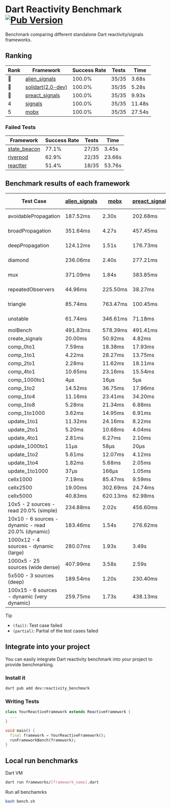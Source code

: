 # Dart Reactivity Benchmark [![Pub Version](https://img.shields.io/pub/v/reactivity_benchmark)](https://pub.dev/packages/reactivity_benchmark)

Benchmark comparing different standalone Dart reactivity/signals frameworks.

## Ranking

<!-- ranking start -->
| Rank | Framework | Success Rate | Tests | Time |
|------|-----------|--------------|-------|------|
| 🥇 | [alien_signals](https://github.com/medz/alien-signals-dart) | 100.0% | 35/35 | 3.68s |
| 🥈 | [solidart(2.0-dev)](https://github.com/nank1ro/solidart/tree/dev) | 100.0% | 35/35 | 5.28s |
| 🥉 | [preact_signals](https://pub.dev/packages/preact_signals) | 100.0% | 35/35 | 9.93s |
| 4 | [signals](https://github.com/rodydavis/signals.dart) | 100.0% | 35/35 | 11.48s |
| 5 | [mobx](https://github.com/mobxjs/mobx.dart) | 100.0% | 35/35 | 27.54s |

<!-- ranking end -->

### **Failed Tests**

<!-- fail start -->
| Framework | Success Rate | Tests | Time |
|-----------|--------------|-------|------|
| [state_beacon](https://github.com/jinyus/dart_beacon) | 77.1% | 27/35 | 3.45s |
| [riverpod](https://github.com/rrousselGit/riverpod) | 62.9% | 22/35 | 23.66s |
| [reactter](https://github.com/2devs-team/reactter) | 51.4% | 18/35 | 53.76s |

<!-- fail end -->

## Benchmark results of each framework

<!-- test-case start -->
| Test Case | [alien_signals](https://github.com/medz/alien-signals-dart) | [mobx](https://github.com/mobxjs/mobx.dart) | [preact_signals](https://pub.dev/packages/preact_signals) | [reactter](https://github.com/2devs-team/reactter) | [riverpod](https://github.com/rrousselGit/riverpod) | [signals](https://github.com/rodydavis/signals.dart) | [solidart(2.0-dev)](https://github.com/nank1ro/solidart/tree/dev) | [state_beacon](https://github.com/jinyus/dart_beacon) |
|---|---|---|---|---|---|---|---|---|
| avoidablePropagation | 187.52ms | 2.30s | 202.68ms | 1.25s | 1.49s | 213.21ms | 274.65ms | 151.18ms (fail) |
| broadPropagation | 351.64ms | 4.27s | 457.45ms | 4.99s | 83.02ms (fail) | 463.41ms | 509.15ms | 5.88ms (fail) |
| deepPropagation | 124.12ms | 1.51s | 176.73ms | 4.00s | 1.99s (fail) | 176.48ms | 179.65ms | 141.42ms (fail) |
| diamond | 236.06ms | 2.40s | 277.21ms | 14.03s (fail) | 2.69s (fail) | 287.37ms | 360.07ms | 189.55ms (fail) |
| mux | 371.09ms | 1.84s | 383.85ms | 1.02s | 580.20ms (fail) | 412.08ms | 446.52ms | 191.86ms (fail) |
| repeatedObservers | 44.96ms | 225.50ms | 38.27ms | 9.74s | 389.57ms (fail) | 46.52ms | 78.23ms | 51.94ms (fail) |
| triangle | 85.74ms | 763.47ms | 100.45ms | 4.52s | 887.79ms (fail) | 108.83ms | 120.23ms | 77.20ms (fail) |
| unstable | 61.74ms | 346.61ms | 71.18ms | 7.64s | 618.30ms (fail) | 73.41ms | 93.88ms | 336.62ms (fail) |
| molBench | 491.83ms | 578.39ms | 491.41ms | 5.90s | 11.91ms | 485.21ms | 493.37ms | 902μs |
| create_signals | 20.00ms | 50.92ms | 4.82ms | 13.34ms | 24.47ms | 25.68ms | 73.78ms | 68.72ms |
| comp_0to1 | 7.59ms | 18.38ms | 17.93ms | 13.68ms | 15.42ms | 12.13ms | 32.58ms | 59.19ms |
| comp_1to1 | 4.22ms | 28.27ms | 13.75ms | 99.56ms | 20.76ms | 26.83ms | 48.73ms | 58.88ms |
| comp_2to1 | 2.28ms | 11.62ms | 18.11ms | 72.37ms | 29.61ms | 9.96ms | 37.67ms | 38.53ms |
| comp_4to1 | 10.65ms | 23.16ms | 15.54ms | 85.23ms | 6.53ms | 2.12ms | 4.68ms | 17.57ms |
| comp_1000to1 | 4μs | 16μs | 5μs | 59.32ms | 3μs | 5μs | 15μs | 46μs |
| comp_1to2 | 14.52ms | 36.75ms | 17.96ms | 66.89ms | 11.05ms | 20.42ms | 31.53ms | 49.87ms |
| comp_1to4 | 11.16ms | 23.41ms | 34.20ms | 99.18ms | 28.54ms | 12.34ms | 15.54ms | 49.00ms |
| comp_1to8 | 5.28ms | 21.34ms | 6.88ms | 116.37ms | 7.46ms | 9.49ms | 20.46ms | 48.14ms |
| comp_1to1000 | 3.62ms | 14.95ms | 6.91ms | 47.90ms | 4.83ms | 4.95ms | 14.78ms | 43.94ms |
| update_1to1 | 11.32ms | 24.16ms | 8.22ms | N/A | 85.53ms | 9.24ms | 16.33ms | 5.72ms |
| update_2to1 | 5.20ms | 10.68ms | 4.04ms | N/A | 42.93ms | 4.55ms | 7.93ms | 2.88ms |
| update_4to1 | 2.81ms | 6.27ms | 2.10ms | N/A | 20.19ms | 2.31ms | 4.12ms | 1.46ms |
| update_1000to1 | 11μs | 58μs | 20μs | N/A | 258μs | 22μs | 40μs | 15μs |
| update_1to2 | 5.61ms | 12.07ms | 4.12ms | N/A | 42.87ms | 5.02ms | 8.10ms | 2.94ms |
| update_1to4 | 1.82ms | 5.68ms | 2.05ms | N/A | 21.10ms | 3.31ms | 4.03ms | 1.46ms |
| update_1to1000 | 37μs | 166μs | 1.05ms | N/A | 118μs | 78μs | 146μs | 449μs |
| cellx1000 | 7.19ms | 85.47ms | 9.59ms | N/A | N/A | 9.42ms | 12.87ms | 5.18ms |
| cellx2500 | 19.00ms | 302.69ms | 24.74ms | N/A | N/A | 30.80ms | 30.50ms | 22.08ms |
| cellx5000 | 40.83ms | 620.13ms | 62.98ms | N/A | N/A | 58.75ms | 66.06ms | 53.42ms |
| 10x5 - 2 sources - read 20.0% (simple) | 234.88ms | 2.02s | 456.60ms | N/A | 2.57s | 505.55ms | 354.86ms | 268.88ms |
| 10x10 - 6 sources - dynamic - read 20.0% (dynamic) | 183.46ms | 1.54s | 276.62ms | N/A | 1.61s (partial) | 276.69ms | 243.87ms | 206.07ms |
| 1000x12 - 4 sources - dynamic (large) | 280.07ms | 1.93s | 3.49s | N/A | 2.69s (partial) | 4.00s | 460.89ms | 334.45ms |
| 1000x5 - 25 sources (wide dense) | 407.99ms | 3.58s | 2.59s | N/A | 4.33s | 3.47s | 595.98ms | 499.99ms |
| 5x500 - 3 sources (deep) | 189.54ms | 1.20s | 230.40ms | N/A | 1.46s | 234.13ms | 254.46ms | 204.85ms |
| 100x15 - 6 sources - dynamic (very dynamic) | 259.75ms | 1.73s | 438.13ms | N/A | 1.89s (partial) | 486.47ms | 386.57ms | 256.77ms |

<!-- test-case end -->

> [!TIP]
> - `(fail)`: Test case failed
> - `(partial)`: Partial of the test cases failed

## Integrate into your project

You can easily integrate Dart reactivity benchmark into your project to provide benchmarking.

### Install it

```bash
dart pub add dev:reactivity_benchmark
```

### Writing Tests

```dart
class YourReactiveFramework extends ReactiveFramework {
  ...
}

void main() {
  final framework = YourReactiveFramework();
  runFrameworkBench(framework);
}
```

## Local run benchmarks

Dart VM
```bash
dart run frameworks/[framework_name].dart
```

Run all benchamrks
```bash
bash bench.sh
```
